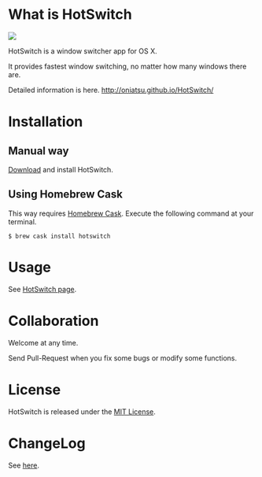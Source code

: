 # What is HotSwitch

![](http://oniatsu.github.io/HotSwitch/images/top_image.png)

HotSwitch is a window switcher app for OS X.

It provides fastest window switching, no matter how many windows there are.

Detailed information is here. 
http://oniatsu.github.io/HotSwitch/

# Installation

## Manual way

[Download](http://oniatsu.github.io/HotSwitch/) and install HotSwitch.

## Using Homebrew Cask

This way requires [Homebrew Cask](http://caskroom.io/).
Execute the following command at your terminal.

```
$ brew cask install hotswitch
```

# Usage

See [HotSwitch page](http://oniatsu.github.io/HotSwitch/).

# Collaboration

Welcome at any time.

Send Pull-Request when you fix some bugs or modify some functions.

# License

HotSwitch is released under the [MIT License](http://opensource.org/licenses/MIT).

# ChangeLog

See [here](https://github.com/oniatsu/HotSwitch/blob/master/ChangeLog.md).

